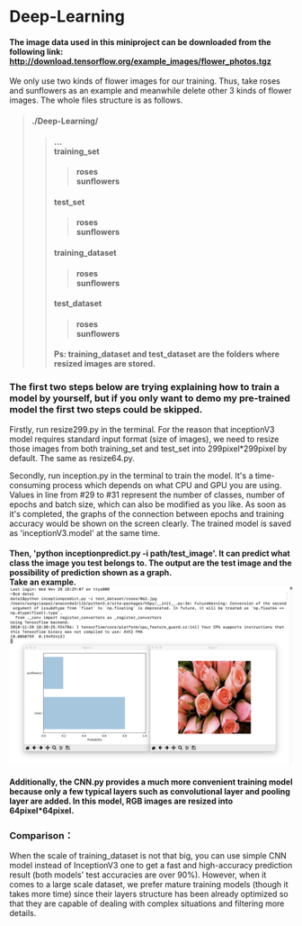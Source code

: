 Deep-Learning
=============
#### The image data used in this miniproject can be downloaded from the following link: http://download.tensorflow.org/example_images/flower_photos.tgz

We only use two kinds of flower images for our training. Thus, take roses and sunflowers as an example and meanwhile delete other 3 kinds of flower images. The whole files structure is as follows.

>#### ./Deep-Learning/
>>#### ... <br>training_set
>>>#### roses <br> sunflowers
>>#### test_set
>>>#### roses <br> sunflowers
>>#### training_dataset
>>>#### roses <br> sunflowers
>>#### test_dataset
>>>#### roses <br> sunflowers
>>#### Ps: training_dataset and test_dataset are the folders where resized images are stored. 

### The first two steps below are trying explaining how to train a model by yourself, but if you only want to demo my pre-trained model the first two steps could be skipped.
Firstly, run resize299.py in the terminal. For the reason that inceptionV3 model requires standard input format (size of images), we need to resize those images from both training_set and test_set into 299pixel*299pixel by default. The same as resize64.py.

Secondly, run inception.py in the terminal to train the model. It's a time-consuming process which depends on what CPU and GPU you are using. Values in line from #29 to #31 represent the number of classes, number of epochs and batch size, which can also be modified as you like. As soon as it's completed, the graphs of the connection between epochs and training accuracy would be shown on the screen clearly. The trained model is saved as 'inceptionV3.model' at the same time.

#### Then, 'python inceptionpredict.py -i path/test_image'. It can predict what class the image you test belongs to. The output are the test image and the possibility of prediction shown as a graph. <br> Take an example. <br> ![inception_test_result](https://github.com/LekaiSong/Deep-Learning/blob/master/inception_prediction_result.png)

#### Additionally, the CNN.py provides a much more convenient training model because only a few typical layers such as convolutional layer and pooling layer are added. In this model, RGB images are resized into 64pixel*64pixel.

### Comparison：

When the scale of training_dataset is not that big, you can use simple CNN model instead of InceptionV3 one to get a fast and high-accuracy prediction result (both models' test accuracies are over 90%). However, when it comes to a large scale dataset, we prefer mature training models (though it takes more time) since their layers structure has been already optimized so that they are capable of dealing with complex situations and filtering more details.
